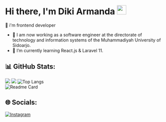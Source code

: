 # Hi there, I'm Diki Armanda <img src="https://media.giphy.com/media/hvRJCLFzcasrR4ia7z/giphy.gif" width="30px">

💬 i'm frontend developer
- 🔭 I am now working as a software engineer at the directorate of technology and information systems of the Muhammadiyah University of Sidoarjo.
- 🌱 I’m currently learning React.js & Laravel 11.
## 📊 GitHub Stats:
![](https://github-readme-stats.vercel.app/api?username=DikiArmanda&theme=tokyonight&include_all_commits=true&count_private=true&show_icons=true)
![](https://github-readme-streak-stats.herokuapp.com/?user=DikiArmanda&theme=tokyonight&hide_border=false&count_private=true)
![Top Langs](https://github-readme-stats.vercel.app/api/top-langs/?username=DikiArmanda&theme=tokyonight&layout=compact&count_private=true)<br>
![Readme Card](https://github-readme-stats.vercel.app/api/pin/?username=DikiArmanda&theme=tokyonight&repo=AppStore)

## 🌐 Socials:
[![Instagram](https://img.shields.io/badge/Instagram-%23E4405F.svg?logo=Instagram&logoColor=white)](https://instagram.com/diki_armandav) 
<!-- 
[![LinkedIn](https://img.shields.io/badge/LinkedIn-%230077B5.svg?logo=linkedin&logoColor=white)](https://linkedin.com/in/)
-->
